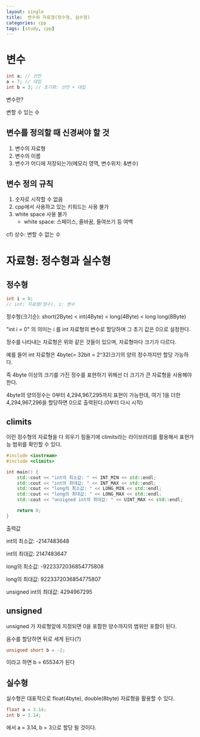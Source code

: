 ```yaml
---
layout: single
title:  변수와 자료형(정수형, 실수형)
categories: cpp
tags: [study, cpp]
---
```



# 변수

```cpp
int a; // 선언
a = 7; // 대입
int b = 3; // 초기화: 선언 + 대입
```
변수란?

변할 수 있는 수

## 변수를 정의할 때 신경써야 할 것
1. 변수의 자료형
2. 변수의 이름
3. 변수가 어디에 저장되는가(메모리 영역, 변수위치: &변수)

## 변수 정의 규칙
1. 숫자로 시작할 수 없음
2. cpp에서 사용하고 있는 키워드는 사용 불가
3. white space 사용 불가
   - white space: 스페이스, 줄바꿈, 들여쓰기 등 여백

cf) 상수: 변할 수 없는 수


# 자료형: 정수형과 실수형
## 정수형
```cpp
int i = 0;
// int: 자료형(정수), i: 변수
```
정수형(크기순): short(2Byte) < int(4Byte) < long(4Byte) < long long(8Byte)

"int i = 0" 의 의미는 i 를 int 자료형의 변수로 할당하며 그 초기 값은 0으로 설정한다.

정수를 나타내는 자료형은 위와 같은 것들이 있으며, 자료형마다 크기가 다르다.

예를 들어 int 자료형은 4byte(= 32bit = 2^32)크기의 양의 정수까지만 할당 가능하다.

즉 4byte 이상의 크기를 가진 정수를 표현하기 위해선 더 크기가 큰 자료형을 사용해야한다.

4byte의 양의정수는 0부터 4,294,967,295까지 표현이 가능한데, 여기 1을 더한 4,294,967,296을 할당하면 0으로 출력된다.(0부터 다시 시작)

## climits

이런 정수형의 자료형을 다 외우기 힘들기에 climits라는 라이브러리를 활용해서 표현가능 범위를 확인할 수 있다.
```cpp
#include <iostream>
#include <climits>

int main() {
    std::cout << "int의 최소값: " << INT_MIN << std::endl;
    std::cout << "int의 최대값: " << INT_MAX << std::endl;
    std::cout << "long의 최소값: " << LONG_MIN << std::endl;
    std::cout << "long의 최대값: " << LONG_MAX << std::endl;
    std::cout << "unsigned int의 최대값: " << UINT_MAX << std::endl;

    return 0;
}
```
출력값

int의 최소값: -2147483648

int의 최대값: 2147483647

long의 최소값: -9223372036854775808

long의 최대값: 9223372036854775807

unsigned int의 최대값: 4294967295

## unsigned 

unsigned 가 자료형앞에 지정되면 0을 포함한 양수까지의 범위만 포함이 된다.

음수를 할당하면 뒤로 세게 된다(?)
```cpp
unsigned short b = -2;
```
이라고 하면 b = 65534가 된다

## 실수형
실수형은 대표적으로 float(4byte), double(8byte) 자료형을 활용할 수 있다.

```cpp
float a = 3.14;
int b = 3.14;
```
에서 a = 3.14, b = 3으로 할당 될 것이다.



